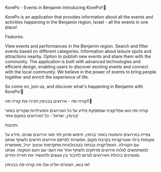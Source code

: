 
KorePo - Events in Benjamin
Introducing KorePo!!🥳

KorePo is an application that provides information about all the events and activities happening in the Benjamin region, Israel - all the events in one place!

Features:

View events and performances in the Benjamin region.
Search and filter events based on different categories.
Information about leisure spots and attractions nearby.
Option to publish new events and share them with the community.
The application is built with advanced technologies and efficient design, enabling users to discover exciting events and connect with the local community. We believe in the power of events to bring people together and enrich the experience of life.

So come on, join us, and discover what's happening in Benjamin with KorePo!🥂


קורה-פה - אירועים בבנימין
תכירו את קורה-פה!!🥳

קורה-פה הוא אפליקציה שמספקת מידע על כל האירועים והפעילויות שקורים באזור בנימין, ישראל - כל האירועים במקום אחד!

תכונות:

צפייה באירועים והופעות באזור בנימין.
חיפוש וסינון לפי סוגי אירועים שונים.
מידע על מקומות בילוי ואטרקציות בקרבת מקום.
אפשרות לפרסם אירועים חדשים ולשתף אותם עם הקהילה.
האפליקציה נבנתה בטכנולוגיות מתקדמות ועיצוב יעיל, מאפשרת למשתמשים לגלות אירועים מרתקים ולשתף אחד את השני עם העם המקומי. אנחנו מאמינים ביכולת האירועים לגרום לחיבור בין אנשים ולהעשיר את חוויית החיים.

אז בואו, הצטרפו אלינו וגלו מה קורה-פה בבנימין!
